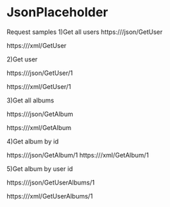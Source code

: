 # JsonPlaceholder
Request samples
1)Get all users
https://<your adress>/json/GetUser
  
https://<your adress>/xml/GetUser
  
2)Get user

https://<your adress>/json/GetUser/1
  
https://<your adress>/xml/GetUser/1
  
3)Get all albums

https://<your adress>/json/GetAlbum
  
https://<your adress>/xml/GetAlbum

4)Get album by id

https://<your adress>/json/GetAlbum/1
https://<your adress>/xml/GetAlbum/1

5)Get album by user id

https://<your adress>/json/GetUserAlbums/1
  
https://<your adress>/xml/GetUserAlbums/1

